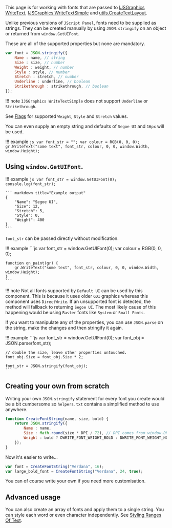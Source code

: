 This page is for working with fonts that are passed to
[IJSGraphics WriteText](../api/interfaces/IJSGraphics.md#writetexttext-font-colour-x-y-w-h-text_alignment-paragraph_alignment-word_wrapping-trimming_granularity),
[IJSGraphics WriteTextSimple](../api/interfaces/IJSGraphics.md#writetextsimpletext-font-colour-x-y-w-h-text_alignment-paragraph_alignment-word_wrapping-trimming_granularity) and
[utils.CreateTextLayout](../api/namespaces/utils.md#utilscreatetextlayouttext-font_str-text_alignment-paragraph_alignment-word_wrapping-trimming_granularity).

Unlike previous versions of `JScript Panel`, fonts need to be supplied as strings. They can be created manually by
using `JSON.stringify` on an object or returned from `window.GetUIFont`.

These are all of the supported properties but none are mandatory.

```js
var font = JSON.stringify({
	Name : name, // string
	Size : size, // number
	Weight : weight, // number
	Style : style, // number
	Stretch : stretch, // number
	Underline : underline, // boolean
	Strikethrough : strikethrough, // boolean
});
```

!!! note
	`IJSGraphics WriteTextSimple` does not support `Underline` or `Strikethrough`.

See [Flags](../api/flags.md) for supported `Weight`, `Style` and `Stretch` values.

You can even supply an empty string and defaults
of `Segoe UI` and `16px` will be used.

!!! example
	```js
	var font_str = "";
	var colour = RGB(0, 0, 0);
	gr.WriteText("some text", font_str, colour, 0, 0, window.Width, window.Height);
	```

## Using `window.GetUIFont`.

!!! example
	```js
	var font_str = window.GetUIFont(0);
	console.log(font_str);
	```

	``` markdown title="Example output"
	{
		"Name": "Segoe UI",
		"Size": 12,
		"Stretch": 5,
		"Style": 0,
		"Weight": 400
	}
	```

`font_str` can be passed directly without modification.

!!! example
	```js
	var font_str = window.GetUIFont(0);
	var colour = RGB(0, 0, 0);

	function on_paint(gr) {
		gr.WriteText("some text", font_str, colour, 0, 0, window.Width, window.Height);
	}
	```


!!! note
	Not all fonts supported by `Default UI` can be used by this component. This
	is because it uses older `GDI` graphics whereas this component uses `DirectWrite`. If
	an unsupported font is detected, the method will fallback to returning `Segoe UI`. The most
	likely cause of this happening would be using `Raster` fonts like `System` or `Small Fonts`.

If you want to manipulate any of the properties, you can use `JSON.parse` on the string, make the changes
and then stringify it again.

!!! example
	```js
	var font_str = window.GetUIFont(0);
	var font_obj = JSON.parse(font_str);

	// double the size, leave other properties untouched.
	font_obj.Size = font_obj.Size * 2;

	font_str = JSON.stringify(font_obj);
	```

## Creating your own from scratch

Writing your own `JSON.stringify` statement for every font you create would be a bit cumbersome
so `helpers.txt` contains a simplified method to use anywhere.

```js
function CreateFontString(name, size, bold) {
	return JSON.stringify({
		Name : name,
		Size : Math.round(size * DPI / 72), // DPI comes from window.DPI
		Weight : bold ? DWRITE_FONT_WEIGHT_BOLD : DWRITE_FONT_WEIGHT_NORMAL
	});
}
```

Now it's easier to write...

```js
var font = CreateFontString("Verdana", 16);
var large_bold_font = CreateFontString("Verdana", 24, true);
```

You can of course write your own if you need more customisation.

## Advanced usage

You can also create an array of fonts and apply them to a single string. You can style each word or even character
independently. See [Styling Ranges Of Text](styling-ranges-text.md).
